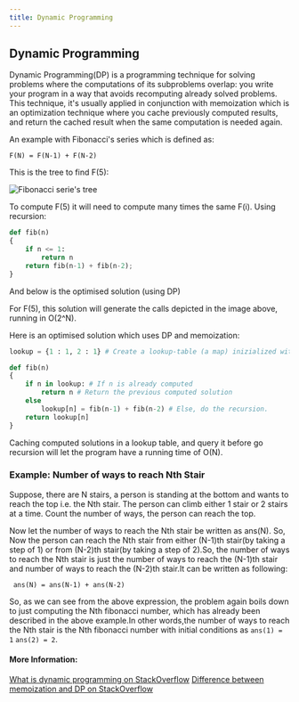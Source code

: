 ```yaml
---
title: Dynamic Programming
---
```


## Dynamic Programming

Dynamic Programming(DP) is a programming technique for solving problems where the computations of its subproblems overlap: you write your program in a way that avoids recomputing already solved problems.
This technique, it's usually applied in conjunction with memoization which is an optimization technique where you cache previously computed results, and return the cached result when the same computation is needed again.

An example with Fibonacci's series which is defined as:

```F(N) = F(N-1) + F(N-2)```

This is the tree to find F(5):

![Fibonacci serie's tree](https://i.stack.imgur.com/59Rpw.png)

To compute F(5) it will need to compute many times the same F(i). Using recursion:

```python
def fib(n)
{
    if n <= 1:
        return n
    return fib(n-1) + fib(n-2);
}
```

And below is the optimised solution (using DP)

For F(5), this solution will generate the calls depicted in the image above, running in O(2^N).

Here is an optimised solution which uses DP and memoization:

```python
lookup = {1 : 1, 2 : 1} # Create a lookup-table (a map) inizialized with the first 2 Fibonacci's numbers

def fib(n)
{
    if n in lookup: # If n is already computed
        return n # Return the previous computed solution
    else 
        lookup[n] = fib(n-1) + fib(n-2) # Else, do the recursion.
    return lookup[n]
}
```
Caching computed solutions in a lookup table, and query it before go recursion will let the program have a running time of O(N).


### Example: Number of ways to reach Nth Stair

Suppose, there are N stairs, a person is standing at the bottom and wants to reach the top i.e. the Nth stair. The person can climb either 1 stair or 2 stairs at a time. Count the number of ways, the person can reach the top.

Now let the number of ways to reach the Nth stair be written as ans(N).
So, Now the person can reach the Nth stair from either (N-1)th stair(by taking a step of 1) or from (N-2)th stair(by taking a step of 2).So, the number of ways to reach the Nth stair is just the number of ways to reach the (N-1)th stair and number of ways to reach the (N-2)th stair.It can be written as following:

``` ans(N) = ans(N-1) + ans(N-2)```

So, as we can see from the above expression, the problem again boils down to just computing the Nth fibonacci number, which has already been described in the above example.In other words,the number of ways to reach the Nth stair is the Nth fibonacci number with initial conditions as ```ans(1) = 1``` ```ans(2) = 2```.

#### More Information:

[What is dynamic programming on StackOverflow](https://stackoverflow.com/questions/1065433/what-is-dynamic-programming")
[Difference between memoization and DP on StackOverflow](https://stackoverflow.com/questions/6184869/what-is-the-difference-between-memoization-and-dynamic-programming)
